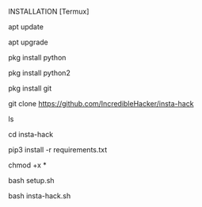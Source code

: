 INSTALLATION [Termux]

apt update

apt upgrade

pkg install python

pkg install python2

pkg install git

git clone https://github.com/IncredibleHacker/insta-hack

ls

cd insta-hack

pip3 install -r requirements.txt

chmod +x *

bash setup.sh

bash insta-hack.sh
